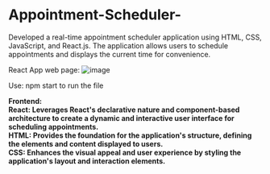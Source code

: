 # Appointment-Scheduler-
Developed a real-time appointment scheduler application using HTML, CSS, JavaScript, and React.js. The application allows users to schedule appointments and displays the current time for convenience. 

React App web page:
![image](https://github.com/GOKULRAM-K/Appointment-Scheduler-/assets/170328686/73e13905-639a-4cfe-9397-62f8649426c1)

Use: npm start 
to run the file

<b>Frontend:</b><br>
<b>React:<b> Leverages React's declarative nature and component-based architecture to create a dynamic and interactive user interface for scheduling appointments.<br>
<b>HTML: </b>Provides the foundation for the application's structure, defining the elements and content displayed to users.<br>
<b>CSS:</b> Enhances the visual appeal and user experience by styling the application's layout and interaction elements.<br>
